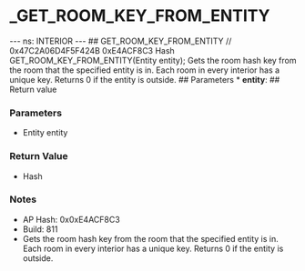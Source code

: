 # _GET_ROOM_KEY_FROM_ENTITY

--- ns: INTERIOR --- ## GET_ROOM_KEY_FROM_ENTITY  // 0x47C2A06D4F5F424B 0xE4ACF8C3 Hash GET_ROOM_KEY_FROM_ENTITY(Entity entity);  Gets the room hash key from the room that the specified entity is in. Each room in every interior has a unique key. Returns 0 if the entity is outside.  ## Parameters * **entity**:  ## Return value

### Parameters
* Entity entity

### Return Value
* Hash

### Notes
* AP Hash: 0x0xE4ACF8C3
* Build: 811
* Gets the room hash key from the room that the specified entity is in. Each room in every interior has a unique key. Returns 0 if the entity is outside.

